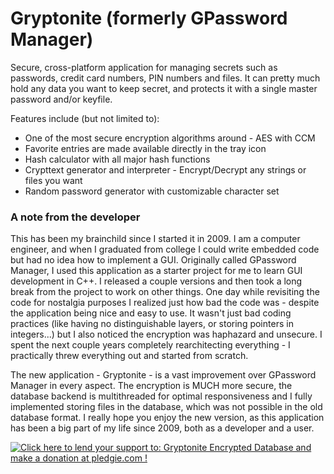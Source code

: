 <h1>Gryptonite (formerly GPassword Manager)</h1>

Secure, cross-platform application for managing secrets such as passwords, credit card
numbers, PIN numbers and files. It can pretty much hold any data you want to keep
secret, and protects it with a single master password and/or keyfile.

Features include (but not limited to):
<ul>
 <li>One of the most secure encryption algorithms around - AES with CCM</li>
 <li>Favorite entries are made available directly in the tray icon</li>
 <li>Hash calculator with all major hash functions</li>
 <li>Crypttext generator and interpreter - Encrypt/Decrypt any strings or files you want</li>
 <li>Random password generator with customizable character set</li>
</ul>


<h3>A note from the developer</h3>

This has been my brainchild since I started it in 2009. I am a computer engineer, and
when I graduated from college I could write embedded code but had no idea how to
implement a GUI. Originally called GPassword Manager, I used this application as a
starter project for me to learn GUI development in C++. I released a couple versions
and then took a long break from the project to work on other things. One day while
revisiting the code for nostalgia purposes I realized just how bad the code was -
despite the application being nice and easy to use. It wasn't just bad coding 
practices (like having no distinguishable layers, or storing pointers in integers...)
but I also noticed the encryption was haphazard and unsecure. I spent the next couple
years completely rearchitecting everything - I practically threw everything out and
started from scratch.

The new application - Gryptonite - is a vast improvement over GPassword Manager in
every aspect. The encryption is MUCH more secure, the database backend is multithreaded
for optimal responsiveness and I fully implemented storing files in the database,
which was not possible in the old database format. I really hope you enjoy the new
version, as this application has been a big part of my life since 2009, both as a
developer and a user.

<a href='https://pledgie.com/campaigns/28056' >
    <img alt='Click here to lend your support to: Gryptonite Encrypted Database and make a donation at pledgie.com !' src='https://pledgie.com/campaigns/28056.png?skin_name=chrome' border='0' >
</a>
